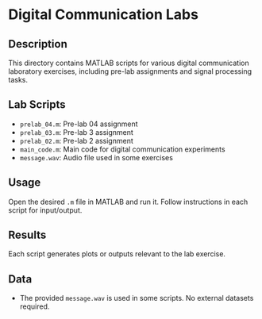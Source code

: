 # Digital Communication Labs

## Description
This directory contains MATLAB scripts for various digital communication laboratory exercises, including pre-lab assignments and signal processing tasks.

## Lab Scripts
- `prelab_04.m`: Pre-lab 04 assignment
- `prelab_03.m`: Pre-lab 3 assignment
- `prelab_02.m`: Pre-lab 2 assignment
- `main_code.m`: Main code for digital communication experiments
- `message.wav`: Audio file used in some exercises

## Usage
Open the desired `.m` file in MATLAB and run it. Follow instructions in each script for input/output.

## Results
Each script generates plots or outputs relevant to the lab exercise.

## Data
- The provided `message.wav` is used in some scripts. No external datasets required. 
